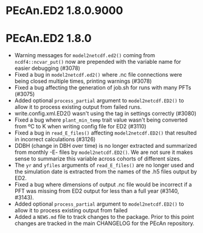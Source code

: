 # PEcAn.ED2 1.8.0.9000


# PEcAn.ED2 1.8.0

* Warning messages for `model2netcdf.ed2()` coming from `ncdf4::ncvar_put()` now are prepended with the variable name for easier debugging (#3078)
* Fixed a bug in `model2netcdf.ed2()` where .nc file connections were being closed multiple times, printing warnings (#3078)
* Fixed a bug affecting the generation of job.sh for runs with many PFTs (#3075)
* Added optional `process_partial` argument to `model2netcdf.ED2()` to allow it to process existing output from failed runs.
* write.config.xml.ED2() wasn't using the <revision> tag in settings correctly (#3080)
* Fixed a bug where `plant_min_temp` trait value wasn't being converted from ºC to K when writing config file for ED2 (#3110)
* Fixed a bug in `read_E_files()` affecting `model2netcdf.ED2()` that resulted in incorrect calculations (#3126)
* DDBH (change in DBH over time) is no longer extracted and summarized from monthly -E- files by `model2netcdf.ED2()`.  We are not sure it makes sense to summarize this variable across cohorts of different sizes.
* The `yr` and `yfiles` arguments of `read_E_files()` are no longer used and the simulation date is extracted from the names of the .h5 files output by ED2.
* Fixed a bug where dimensions of output .nc file would be incorrect if a PFT was missing from ED2 output for less than a full year (#3140, #3143).
* Added optional `process_partial` argument to `model2netcdf.ED2()` to allow it to process existing output from failed 
* Added a `NEWS.md` file to track changes to the package. Prior to this point changes are tracked in the main CHANGELOG for the PEcAn repository.
